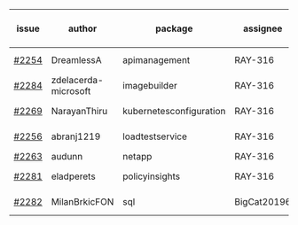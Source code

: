 | issue | author | package | assignee | bot advice | created date of issue | target release date | date from target |
| ------ | ------ | ------ | ------ | ------ | ------ | ------ | :-----: |
| [#2254](https://github.com/Azure/sdk-release-request/issues/2254) | DreamlessA | apimanagement | RAY-316 |   release date < 2 ! <br> | 11-24 | 12-08 | 0 |
| [#2284](https://github.com/Azure/sdk-release-request/issues/2284) | zdelacerda-microsoft | imagebuilder | RAY-316 |   release date < 2 ! <br> | 12-06 | 12-09 | 1 |
| [#2269](https://github.com/Azure/sdk-release-request/issues/2269) | NarayanThiru | kubernetesconfiguration | RAY-316 |   release date < 2 ! <br> | 11-30 | 12-07 | 0 |
| [#2256](https://github.com/Azure/sdk-release-request/issues/2256) | abranj1219 | loadtestservice | RAY-316 | new comment.  <br> | 11-24 | 11-30 |   |
| [#2263](https://github.com/Azure/sdk-release-request/issues/2263) | audunn | netapp | RAY-316 |   | 11-26 | 12-20 |   |
| [#2281](https://github.com/Azure/sdk-release-request/issues/2281) | eladperets | policyinsights | RAY-316 |   release date < 2 ! <br> | 12-04 | 12-08 | 0 |
| [#2282](https://github.com/Azure/sdk-release-request/issues/2282) | MilanBrkicFON | sql | BigCat20196 |   release date < 2 ! <br> | 12-06 | 12-10 | 2 |
